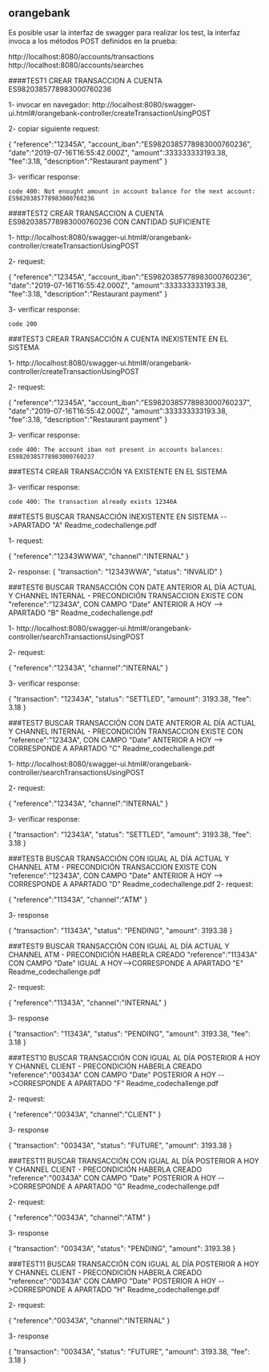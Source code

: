 ## orangebank

Es posible usar la interfaz de swagger para realizar los test, la interfaz invoca a los métodos POST definidos en la prueba:

http://localhost:8080/accounts/transactions
http://localhost:8080/accounts/searches



####TEST1 CREAR TRANSACCION A CUENTA ES9820385778983000760236

1- invocar en navegador: http://localhost:8080/swagger-ui.html#/orangebank-controller/createTransactionUsingPOST

2- copiar siguiente request:

{
"reference":"12345A",
"account_iban":"ES9820385778983000760236",
"date":"2019-07-16T16:55:42.000Z",
"amount":333333333193.38,
"fee":3.18,
"description":"Restaurant payment"
}

3- verificar response:

	code 400: Not enought amount in account balance for the next account: ES9820385778983000760236

####TEST2 CREAR TRANSACCION A CUENTA ES9820385778983000760236 CON CANTIDAD SUFICIENTE

1- http://localhost:8080/swagger-ui.html#/orangebank-controller/createTransactionUsingPOST

2- request:

{
"reference":"12345A",
"account_iban":"ES9820385778983000760236",
"date":"2019-07-16T16:55:42.000Z",
"amount":333333333193.38,
"fee":3.18,
"description":"Restaurant payment"
}

3- verificar response:

	code 200
	
	
###TEST3 CREAR TRANSACCIÓN A CUENTA INEXISTENTE EN EL SISTEMA

1- http://localhost:8080/swagger-ui.html#/orangebank-controller/createTransactionUsingPOST

2- request:

{
"reference":"12345A",
"account_iban":"ES9820385778983000760237",
"date":"2019-07-16T16:55:42.000Z",
"amount":333333333193.38,
"fee":3.18,
"description":"Restaurant payment"
}

3- verificar response:

	code 400: The account iban not present in accounts balances: ES9820385778983000760237
	

###TEST4 CREAR TRANSACCIÓN YA EXISTENTE EN EL SISTEMA	

3- verificar response:

	code 400: The transaction already exists 12346A
	
###TEST5 BUSCAR TRANSACCIÓN INEXISTENTE EN SISTEMA -->APARTADO "A" Readme_codechallenge.pdf

1-  request:

{
"reference":"12343WWWA",
"channel":"INTERNAL"
}

2- response:
{
  "transaction": "12343WWA",
  "status": "INVALID"
}
	
###TEST6 BUSCAR TRANSACCIÓN CON DATE ANTERIOR AL DÍA ACTUAL Y CHANNEL INTERNAL - PRECONDICIÓN TRANSACCION EXISTE CON "reference":"12343A", CON CAMPO "Date" ANTERIOR A HOY --> APARTADO "B" Readme_codechallenge.pdf


1- http://localhost:8080/swagger-ui.html#/orangebank-controller/searchTransactionsUsingPOST

2-  request:

{
"reference":"12343A",
"channel":"INTERNAL"
}

3- verificar response:

{
  "transaction": "12343A",
  "status": "SETTLED",
  "amount": 3193.38,
  "fee": 3.18
}

###TEST7 BUSCAR TRANSACCIÓN CON DATE ANTERIOR AL DÍA ACTUAL Y CHANNEL INTERNAL - PRECONDICIÓN TRANSACCION EXISTE CON "reference":"12343A", CON CAMPO "Date" ANTERIOR A HOY --> CORRESPONDE A APARTADO "C" Readme_codechallenge.pdf


1- http://localhost:8080/swagger-ui.html#/orangebank-controller/searchTransactionsUsingPOST

2-  request:

{
"reference":"12343A",
"channel":"INTERNAL"
}

3- verificar response:

{
  "transaction": "12343A",
  "status": "SETTLED",
  "amount": 3193.38,
  "fee": 3.18
}

###TEST8 BUSCAR TRANSACCIÓN CON IGUAL AL DÍA ACTUAL Y CHANNEL ATM - PRECONDICIÓN TRANSACCION EXISTE CON "reference":"12343A", CON CAMPO "Date" ANTERIOR A HOY --> CORRESPONDE A APARTADO "D" Readme_codechallenge.pdf
2-  request:

{
"reference":"11343A",
"channel":"ATM"
}

3- response

{
  "transaction": "11343A",
  "status": "PENDING",
  "amount": 3193.38
}

###TEST9 BUSCAR TRANSACCIÓN CON IGUAL AL DÍA ACTUAL Y CHANNEL ATM - PRECONDICIÓN HABERLA CREADO "reference":"11343A" CON CAMPO "Date" IGUAL A HOY-->CORRESPONDE A APARTADO "E" Readme_codechallenge.pdf

2-  request:

{
"reference":"11343A",
"channel":"INTERNAL"
}

3- response

{
  "transaction": "11343A",
  "status": "PENDING",
  "amount": 3193.38,
  "fee": 3.18
}


###TEST10 BUSCAR TRANSACCIÓN CON IGUAL AL DÍA POSTERIOR A HOY Y CHANNEL CLIENT - PRECONDICIÓN HABERLA CREADO "reference":"00343A" CON CAMPO "Date" POSTERIOR A HOY -->CORRESPONDE A APARTADO "F" Readme_codechallenge.pdf

2-  request:

{
"reference":"00343A",
"channel":"CLIENT"
}

3- response

{
  "transaction": "00343A",
  "status": "FUTURE",
  "amount": 3193.38
}

###TEST11 BUSCAR TRANSACCIÓN CON IGUAL AL DÍA POSTERIOR A HOY Y CHANNEL CLIENT - PRECONDICIÓN HABERLA CREADO "reference":"00343A" CON CAMPO "Date" POSTERIOR A HOY -->CORRESPONDE A APARTADO "G" Readme_codechallenge.pdf

2-  request:

{
"reference":"00343A",
"channel":"ATM"
}

3- response

{
  "transaction": "00343A",
  "status": "PENDING",
  "amount": 3193.38
}

###TEST11 BUSCAR TRANSACCIÓN CON IGUAL AL DÍA POSTERIOR A HOY Y CHANNEL CLIENT - PRECONDICIÓN HABERLA CREADO "reference":"00343A" CON CAMPO "Date" POSTERIOR A HOY -->CORRESPONDE A APARTADO "H" Readme_codechallenge.pdf

2-  request:

{
"reference":"00343A",
"channel":"INTERNAL"
}

3- response

{
  "transaction": "00343A",
  "status": "FUTURE",
  "amount": 3193.38,
  "fee": 3.18
}